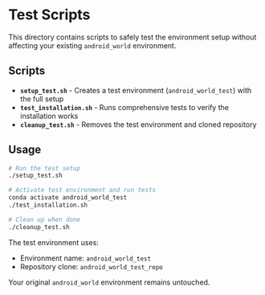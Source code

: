 # Test Scripts

This directory contains scripts to safely test the environment setup without affecting your existing `android_world` environment.

## Scripts

- **`setup_test.sh`** - Creates a test environment (`android_world_test`) with the full setup
- **`test_installation.sh`** - Runs comprehensive tests to verify the installation works
- **`cleanup_test.sh`** - Removes the test environment and cloned repository

## Usage

```bash
# Run the test setup
./setup_test.sh

# Activate test environment and run tests
conda activate android_world_test
./test_installation.sh

# Clean up when done
./cleanup_test.sh
```

The test environment uses:
- Environment name: `android_world_test` 
- Repository clone: `android_world_test_repo`

Your original `android_world` environment remains untouched.
